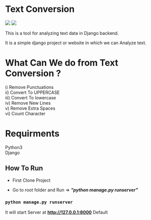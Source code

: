 # Text Conversion
![](https://img.shields.io/badge/Python-v3.8.4-blue)
![](https://img.shields.io/badge/Django-v3.1.2-brightgreen)

This is a tool for analyzing text data in Django backend.

It is a simple django project or website in which we can Analyze text.

<h1>What Can We do from Text Conversion ?</h1>
i) Remove Punctuations<br>
ii) Convert To UPPERCASE<br>
iii) Convert To lowercase<br>
iv) Remove New Lines<br>
v) Remove Extra Spaces<br>
vi) Count Character<br>

<h1>Requirments</h1>
Python3<br>
Django<br>


## How To Run

* First Clone Project

* Go to root folder and Run => <i><b>"python manage.py runserver"</b></i>

### `python manage.py runserver`

It will start Server at **http://127.0.0.1:8000** Default

